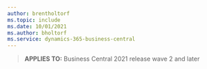 ```yaml
---
author: brentholtorf
ms.topic: include
ms.date: 10/01/2021
ms.author: bholtorf
ms.service: dynamics-365-business-central
---
```

> **APPLIES TO:** Business Central 2021 release wave 2 and later